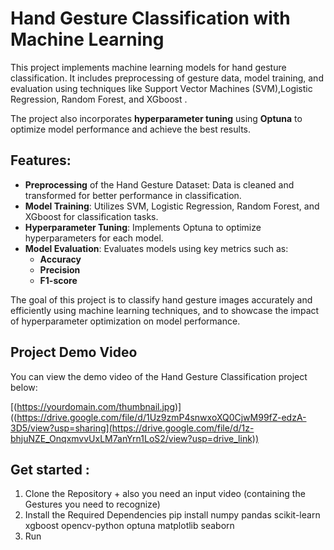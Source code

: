 # Hand Gesture Classification with Machine Learning

This project implements machine learning models for hand gesture classification. It includes preprocessing of gesture data, model training, and evaluation using techniques like Support Vector Machines (SVM),Logistic Regression, Random Forest, and XGboost .

The project also incorporates **hyperparameter tuning** using **Optuna** to optimize model performance and achieve the best results.

## Features:
- **Preprocessing** of the Hand Gesture Dataset: Data is cleaned and transformed for better performance in classification.
- **Model Training**: Utilizes SVM, Logistic Regression, Random Forest, and XGboost for classification tasks.
- **Hyperparameter Tuning**: Implements Optuna to optimize hyperparameters for each model.
- **Model Evaluation**: Evaluates models using key metrics such as:
  - **Accuracy**
  - **Precision**
  - **F1-score**

The goal of this project is to classify hand gesture images accurately and efficiently using machine learning techniques, and to showcase the impact of hyperparameter optimization on model performance.

## Project Demo Video

You can view the demo video of the Hand Gesture Classification project below:

[(https://yourdomain.com/thumbnail.jpg)]((https://drive.google.com/file/d/1Uz9zmP4snwxoXQ0CjwM99fZ-edzA-3D5/view?usp=sharing](https://drive.google.com/file/d/1z-bhjuNZE_OnqxmvvUxLM7anYrn1LoS2/view?usp=drive_link))

## Get started :
1. Clone the Repository + also you need an input video (containing the Gestures you need to recognize)
2. Install the Required Dependencies
pip install numpy pandas scikit-learn xgboost opencv-python optuna matplotlib seaborn
3. Run
